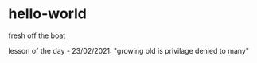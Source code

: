 # hello-world
fresh off the boat


lesson of the day - 23/02/2021: "growing old is privilage denied to many"

